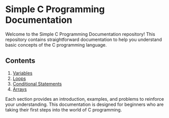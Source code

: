 # Simple C Programming Documentation

Welcome to the Simple C Programming Documentation repository! This repository contains straightforward documentation to help you understand basic concepts of the C programming language.

## Contents

1. [Variables](#variables)
2. [Loops](#loops)
3. [Conditional Statements](#conditional-statements)
4. [Arrays](#arrays)


Each section provides an introduction, examples, and problems to reinforce your understanding. This documentation is designed for beginners who are taking their first steps into the world of C programming.

